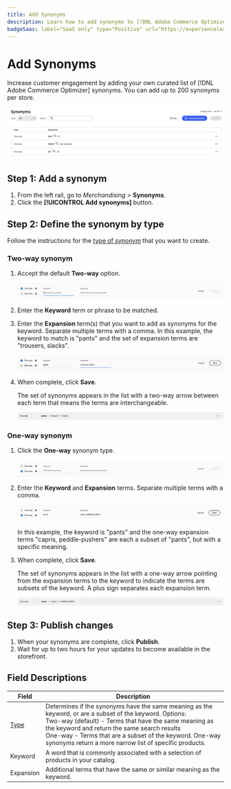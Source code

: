 ```yaml
---
title: Add Synonyms
description: Learn how to add synonyms to [!DNL Adobe Commerce Optimizer].
badgeSaas: label="SaaS only" type="Positive" url="https://experienceleague.adobe.com/en/docs/commerce/user-guides/product-solutions" tooltip="Applies to Adobe Commerce as a Cloud Service and Adobe Commerce Optimizer projects only (Adobe-managed SaaS infrastructure)."
---
```

# Add Synonyms

Increase customer engagement by adding your own curated list of [!DNL Adobe Commerce Optimizer] synonyms. You can add up to 200 synonyms per store.

![Synonym Workspace](../../assets/synonym-workspace.png)

## Step 1: Add a synonym

1. From the left rail, go to _Merchandising_ > **Synonyms**.
1. Click the **[!UICONTROL Add synonyms]** button.

## Step 2: Define the synonym by type

Follow the instructions for the [type of synonym](type.md) that you want to create.

### Two-way synonym

1. Accept the default **Two-way** option.

   ![Add two-way synonym](../../assets/synonym-add-two-way.png)

1. Enter the **Keyword** term or phrase to be matched.
1. Enter the **Expansion** term(s) that you want to add as synonyms for the keyword. Separate multiple terms with a comma.
   In this example, the keyword to match is "pants" and the set of expansion terms are "trousers, slacks".

   ![Two-way synonym example](../../assets/synonym-add-two-way-example.png)

1. When complete, click **Save**.

   The set of synonyms appears in the list with a two-way arrow between each term that means the terms are interchangeable.

   ![Two-way synonym](../../assets/synonym-two-way.png)

### One-way synonym

1. Click the **One-way** synonym type.

   ![Add one-way synonym](../../assets/synonym-add-one-way.png)

1. Enter the **Keyword** and **Expansion** terms. Separate multiple terms with a comma.

   ![One-way synonym example](../../assets/synonym-add-one-way-example.png)

   In this example, the keyword is "pants" and the one-way expansion terms "capris, peddle-pushers" are each a subset of "pants", but with a specific meaning.

1. When complete, click **Save**.

   The set of synonyms appears in the list with a one-way arrow pointing from the expansion terms to the keyword to indicate the terms are subsets of the keyword. A plus sign separates each expansion term.

   ![One-way synonym](../../assets/synonym-one-way.png)

## Step 3: Publish changes

1. When your synonyms are complete, click **Publish**.
1. Wait for up to two hours for your updates to become available in the storefront.

## Field Descriptions

| Field | Description |
|--- |--- |
| [Type](type.md) | Determines if the synonyms have the same meaning as the keyword, or are a subset of the keyword. Options:<br />Two-way (default) - Terms that have the same meaning as the keyword and return the same search results<br />One-way - Terms that are a subset of the keyword. One-way synonyms return a more narrow list of specific products. |
| Keyword | A word that is commonly associated with a selection of products in your catalog. |
| Expansion | Additional terms that have the same or similar meaning as the keyword. |
